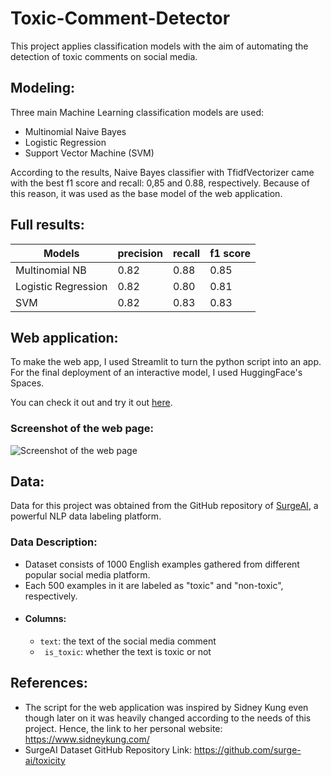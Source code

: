 # Toxic-Comment-Detector
This project applies classification models with the aim of automating the detection of toxic comments on social media.

## Modeling:
Three main Machine Learning classification models are used:
* Multinomial Naive Bayes
* Logistic Regression
* Support Vector Machine (SVM)

According to the results, Naive Bayes classifier with TfidfVectorizer came with the best f1 score and recall: 0,85 and 0.88, respectively.
Because of this reason, it was used as the base model of the web application. 

## Full results: 
|       Models       | precision   | recall   | f1 score |
| -----------------  | ------------| ---------|----------|
|Multinomial NB      |    0.82     |   0.88   |   0.85   |
|Logistic Regression |    0.82     |   0.80   |   0.81   |
|SVM                 |    0.82     |   0.83   |   0.83   |

## Web application:
To make the web app, I used Streamlit to turn the python script into an app. For the final deployment of an interactive model, I used HuggingFace's Spaces.

You can check it out and try it out [here](https://huggingface.co/spaces/azizbarank/Toxic-Comment-Detection-App).

### Screenshot of the web page:

![Screenshot of the web page](https://github.com/ThatCodeCodingGuy/Toxic-Comment-Detector/blob/main/app.jpg)



## Data:
Data for this project was obtained from the GitHub repository of [SurgeAI](https://github.com/surge-ai/toxicity), a powerful NLP data labeling platform.

### Data Description:
* Dataset consists of 1000 English examples gathered from different popular social media platform. 
* Each 500 examples in it are labeled as "toxic" and "non-toxic", respectively. 
* #### Columns:
  * ``` text ```: the text of the social media comment
  * ``` is_toxic```: whether the text is toxic or not


## References:
* The script for the web application was inspired by Sidney Kung even though later on it was heavily changed according to the needs of this project. Hence, the link to her personal website: https://www.sidneykung.com/
* SurgeAI Dataset GitHub Repository Link: https://github.com/surge-ai/toxicity
